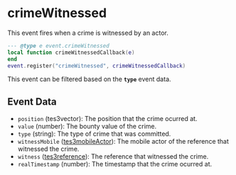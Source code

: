 # crimeWitnessed

This event fires when a crime is witnessed by an actor.

```lua
--- @type e event.crimeWitnessed
local function crimeWitnessedCallback(e)
end
event.register("crimeWitnessed", crimeWitnessedCallback)
```

This event can be filtered based on the **`type`** event data.

## Event Data

* `position` (tes3vector): The position that the crime ocurred at.
* `value` (number): The bounty value of the crime.
* `type` (string): The type of crime that was committed.
* `witnessMobile` ([tes3mobileActor](../../types/tes3mobileActor)): The mobile actor of the reference that witnessed the crime.
* `witness` ([tes3reference](../../types/tes3reference)): The reference that witnessed the crime.
* `realTimestamp` (number): The timestamp that the crime ocurred at.

